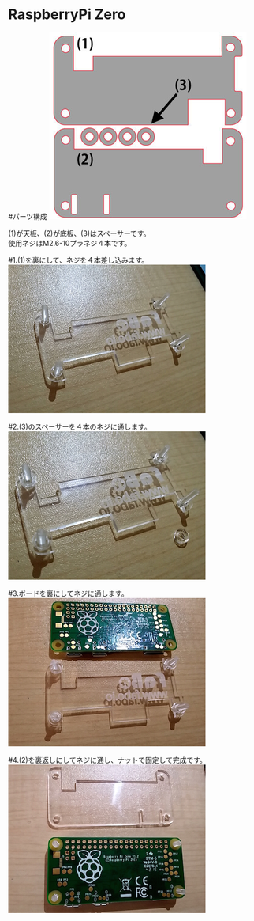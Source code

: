 # RaspberryPi Zero


#パーツ構成
![](../img/1100_case/manual/raspizero_00.jpg)


(1)が天板、(2)が底板、(3)はスペーサーです。<br>
使用ネジはM2.6-10プラネジ４本です。

#1.(1)を裏にして、ネジを４本差し込みます。
![](../img/1100_case/manual/raspizero_01.jpg)

#2.(3)のスペーサーを４本のネジに通します。
![](../img/1100_case/manual/raspizero_02.jpg)

#3.ボードを裏にしてネジに通します。
![](../img/1100_case/manual/raspizero_03.jpg)

#4.(2)を裏返しにしてネジに通し、ナットで固定して完成です。
![](../img/1100_case/manual/raspizero_04.jpg)